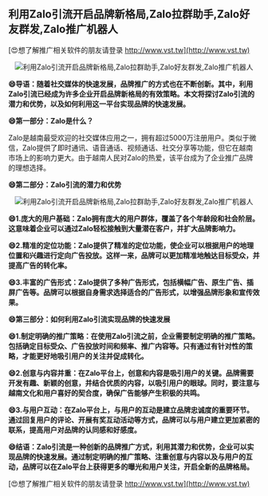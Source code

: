 ## **利用Zalo引流开启品牌新格局,Zalo拉群助手,Zalo好友群发,Zalo推广机器人**

[😍想了解推广相关软件的朋友请登录 http://www.vst.tw](http://www.vst.tw)

 <center><img src="https://vst.tw/MP4/tuiguang/png/4.png" alt="利用Zalo引流开启品牌新格局,Zalo拉群助手,Zalo好友群发,Zalo推广机器人"></center>

**😄导语：随着社交媒体的快速发展，品牌推广的方式也在不断创新。其中，利用Zalo引流已经成为许多企业开启品牌新格局的有效策略。本文将探讨Zalo引流的潜力和优势，以及如何利用这一平台实现品牌的快速发展。**

**😄第一部分：Zalo是什么？**

Zalo是越南最受欢迎的社交媒体应用之一，拥有超过5000万注册用户。类似于微信，Zalo提供了即时通讯、语音通话、视频通话、社交分享等功能，但它在越南市场上的影响力更大。由于越南人民对Zalo的热爱，该平台成为了企业推广品牌的理想选择。

**😄第二部分：Zalo引流的潜力和优势**

 <center><img src="https://vst.tw/MP4/tuiguang/png/7.png" alt="利用Zalo引流开启品牌新格局,Zalo拉群助手,Zalo好友群发,Zalo推广机器人"></center>

**😄1.庞大的用户基础：Zalo拥有庞大的用户群体，覆盖了各个年龄段和社会阶层。这意味着企业可以通过Zalo轻松接触到大量潜在客户，并扩大品牌影响力。**

**😄2.精准的定位功能：Zalo提供了精准的定位功能，使企业可以根据用户的地理位置和兴趣进行定向广告投放。这样一来，品牌可以更加精准地触达目标受众，并提高广告的转化率。**

**😄3.丰富的广告形式：Zalo提供了多种广告形式，包括横幅广告、原生广告、插屏广告等。品牌可以根据自身需求选择适合的广告形式，以增强品牌形象和宣传效果。**

**😄第三部分：如何利用Zalo引流实现品牌的快速发展**

**😄1.制定明确的推广策略：在使用Zalo引流之前，企业需要制定明确的推广策略。包括确定目标受众、广告投放时间和频率、推广内容等。只有通过有针对性的策略，才能更好地吸引用户的关注并促成转化。**

**😄2.创意与内容并重：在Zalo平台上，创意和内容是吸引用户的关键。品牌需要开发有趣、新颖的创意，并结合优质的内容，以吸引用户的眼球。同时，要注意与越南文化和用户喜好的契合度，确保广告能够产生积极的共鸣。**

**😄3.与用户互动：在Zalo平台上，与用户的互动是建立品牌忠诚度的重要环节。通过回复用户的评论、开展有奖互动活动等方式，品牌可以与用户建立更加紧密的联系，提高用户对品牌的认同感和好感度。**

**😄结语：Zalo引流是一种创新的品牌推广方式，利用其潜力和优势，企业可以实现品牌的快速发展。通过制定明确的推广策略、注重创意与内容以及与用户的互动，品牌可以在Zalo平台上获得更多的曝光和用户关注，开启全新的品牌格局。**

[😍想了解推广相关软件的朋友请登录 http://www.vst.tw](http://www.vst.tw)



